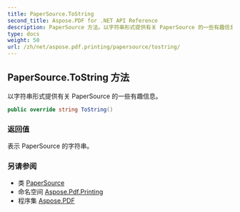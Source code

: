 ```yaml
---
title: PaperSource.ToString
second_title: Aspose.PDF for .NET API Reference
description: PaperSource 方法。以字符串形式提供有关 PaperSource 的一些有趣信息
type: docs
weight: 50
url: /zh/net/aspose.pdf.printing/papersource/tostring/
---
```

## PaperSource.ToString 方法

以字符串形式提供有关 PaperSource 的一些有趣信息。

```csharp
public override string ToString()
```

### 返回值

表示 PaperSource 的字符串。

### 另请参阅

* 类 [PaperSource](../)
* 命名空间 [Aspose.Pdf.Printing](../../../aspose.pdf.printing/)
* 程序集 [Aspose.PDF](../../../)